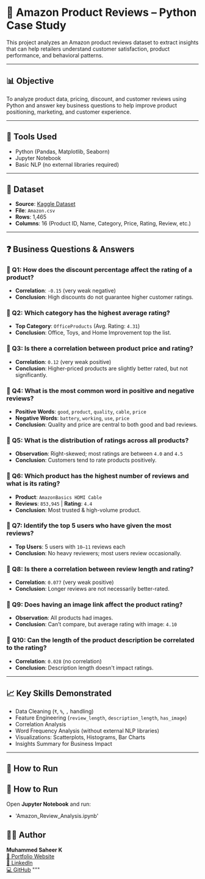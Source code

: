 # 🛒 Amazon Product Reviews – Python Case Study

This project analyzes an Amazon product reviews dataset to extract insights that can help retailers understand customer satisfaction, product performance, and behavioral patterns.

---

## 📊 Objective

To analyze product data, pricing, discount, and customer reviews using Python and answer key business questions to help improve product positioning, marketing, and customer experience.

---

## 🧰 Tools Used

- Python (Pandas, Matplotlib, Seaborn)
- Jupyter Notebook
- Basic NLP (no external libraries required)

---

## 📁 Dataset

- **Source**: [Kaggle Dataset](https://www.kaggle.com/datasets/ahmedsayed564/amazon-sales-dataset)
- **File**: `Amazon.csv`
- **Rows**: 1,465  
- **Columns**: 16 (Product ID, Name, Category, Price, Rating, Review, etc.)

---

## ❓ Business Questions & Answers

### 🔹 Q1: How does the discount percentage affect the rating of a product?
- **Correlation**: `-0.15` (very weak negative)
- **Conclusion**: High discounts do not guarantee higher customer ratings.

### 🔹 Q2: Which category has the highest average rating?
- **Top Category**: `OfficeProducts` (Avg. Rating: `4.31`)
- **Conclusion**: Office, Toys, and Home Improvement top the list.

### 🔹 Q3: Is there a correlation between product price and rating?
- **Correlation**: `0.12` (very weak positive)
- **Conclusion**: Higher-priced products are slightly better rated, but not significantly.

### 🔹 Q4: What is the most common word in positive and negative reviews?
- **Positive Words**: `good`, `product`, `quality`, `cable`, `price`
- **Negative Words**: `battery`, `working`, `use`, `price`
- **Conclusion**: Quality and price are central to both good and bad reviews.

### 🔹 Q5: What is the distribution of ratings across all products?
- **Observation**: Right-skewed; most ratings are between `4.0` and `4.5`
- **Conclusion**: Customers tend to rate products positively.

### 🔹 Q6: Which product has the highest number of reviews and what is its rating?
- **Product**: `AmazonBasics HDMI Cable`
- **Reviews**: `853,945` | **Rating**: `4.4`
- **Conclusion**: Most trusted & high-volume product.

### 🔹 Q7: Identify the top 5 users who have given the most reviews?
- **Top Users**: 5 users with `10–11` reviews each
- **Conclusion**: No heavy reviewers; most users review occasionally.

### 🔹 Q8: Is there a correlation between review length and rating?
- **Correlation**: `0.077` (very weak positive)
- **Conclusion**: Longer reviews are not necessarily better-rated.

### 🔹 Q9: Does having an image link affect the product rating?
- **Observation**: All products had images.
- **Conclusion**: Can’t compare, but average rating with image: `4.10`

### 🔹 Q10: Can the length of the product description be correlated to the rating?
- **Correlation**: `0.028` (no correlation)
- **Conclusion**: Description length doesn't impact ratings.

---

## 📈 Key Skills Demonstrated

- Data Cleaning (`₹`, `%`, `,` handling)
- Feature Engineering (`review_length`, `description_length`, `has_image`)
- Correlation Analysis
- Word Frequency Analysis (without external NLP libraries)
- Visualizations: Scatterplots, Histograms, Bar Charts
- Insights Summary for Business Impact

---

## 🚀 How to Run
## 🚀 How to Run

Open **Jupyter Notebook** and run:
- 'Amazon_Review_Analysis.ipynb'

## 👨‍💻 Author

**Muhammed Saheer K**  
[📌 Portfolio Website](https://muhammed-saheer.github.io/muhammedsaheer.github.io/)  
[🔗 LinkedIn](https://www.linkedin.com/in/muhammed-saheer-k-34a7372a8/)  
[💻 GitHub](https://github.com/muhammed-saheer)
"""
